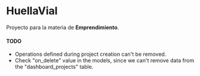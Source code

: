 # HuellaVial

Proyecto para la materia de **Emprendimiento**.


#### TODO
- Operations defined during project creation can't be removed.
- Check "on_delete" value in the models, since we can't remove data from the "dashboard_projects" table.  
